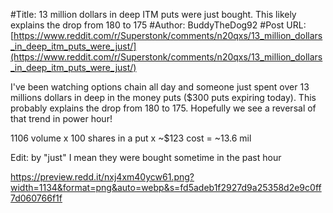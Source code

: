 #Title: 13 million dollars in deep ITM puts were just bought. This likely explains the drop from 180 to 175
#Author: BuddyTheDog92
#Post URL: [https://www.reddit.com/r/Superstonk/comments/n20qxs/13_million_dollars_in_deep_itm_puts_were_just/](https://www.reddit.com/r/Superstonk/comments/n20qxs/13_million_dollars_in_deep_itm_puts_were_just/)


I've been watching options chain all day and someone just spent over 13 millions dollars in deep in the money puts ($300 puts expiring today). This probably explains the drop from 180 to 175. Hopefully we see a reversal of that trend in power hour!

1106 volume x 100 shares in a put x \~$123 cost = \~13.6 mil

Edit: by "just" I mean they were bought sometime in the past hour

https://preview.redd.it/nxj4xm40ycw61.png?width=1134&format=png&auto=webp&s=fd5adeb1f2927d9a25358d2e9c0ff7d060766f1f